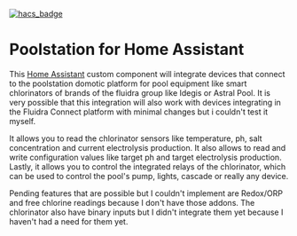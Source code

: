 [![hacs_badge](https://img.shields.io/badge/HACS-Default-orange.svg?style=for-the-badge)](https://github.com/custom-components/hacs)

# Poolstation for Home Assistant

This [Home Assistant](https://home-assistant.io/) custom component will integrate devices that connect to the poolstation domotic platform
for pool equipment like smart chlorinators of brands of the fluidra group like Idegis or Astral Pool.
It is very possible that this integration will also work with devices integrating in the Fluidra Connect platform with minimal changes but
i couldn't test it myself.

It allows you to read the chlorinator sensors like temperature, ph, salt concentration and current electrolysis production.
It also allows to read and write configuration values like target ph and target electrolysis production.
Lastly, it allows you to control the integrated relays of the chlorinator, which can be used to control the pool's pump, lights, cascade or really any device.

Pending features that are possible but I couldn't implement are Redox/ORP and free chlorine readings because I don't have those addons.
The chlorinator also have binary inputs but I didn't integrate them yet because I haven't had a need for them yet.